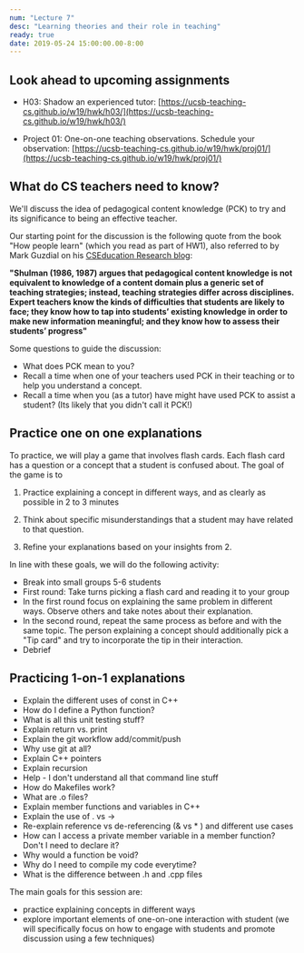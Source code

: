 ```yaml
---
num: "Lecture 7"
desc: "Learning theories and their role in teaching"
ready: true
date: 2019-05-24 15:00:00.00-8:00
---
```


## Look ahead to upcoming assignments

* H03: Shadow an experienced tutor: [https://ucsb-teaching-cs.github.io/w19/hwk/h03/](https://ucsb-teaching-cs.github.io/w19/hwk/h03/)

* Project 01: One-on-one teaching observations. Schedule your observation: [https://ucsb-teaching-cs.github.io/w19/hwk/proj01/](https://ucsb-teaching-cs.github.io/w19/hwk/proj01/)

## What do CS teachers need to know?

We'll discuss the idea of pedagogical content knowledge (PCK) to try and its significance to being an effective teacher.

Our starting point for the discussion is the following quote from the book "How people learn" (which you read as part of HW1), also referred to by Mark Guzdial on his [CSEducation Research blog](https://computinged.wordpress.com/2010/02/05/what-cs-teachers-know-pck-for-cs-ed/):

**"Shulman (1986, 1987) argues that pedagogical content knowledge is not equivalent to knowledge of a content domain plus a generic set of teaching strategies; instead, teaching strategies differ across disciplines. Expert teachers know the kinds of difficulties that students are likely to face; they know how to tap into students’ existing knowledge in order to make new information meaningful; and they know how to assess their students’ progress"**

Some questions to guide the discussion:

* What does PCK mean to you?
* Recall a time when one of your teachers used PCK in their teaching or to help you understand a concept.
* Recall a time when you (as a tutor) have might have used PCK to assist a student? (Its likely that you didn't call it PCK!)


## Practice one on one explanations 

To practice, we will play a game that involves flash cards. Each flash card has a question or a concept that a student is confused about. The goal of the game is to 

1. Practice explaining a concept in different ways, and as clearly as possible in 2 to 3 minutes

2. Think about specific misunderstandings that a student may have related to that question.

3. Refine your explanations based on your insights from 2.

In line with these goals, we will do the following activity:
* Break into small groups 5-6 students
* First round: Take turns picking a flash card and reading it to your group
* In the first round focus on explaining the same problem in different ways. Observe others and take notes about their explanation.
* In the second round, repeat the same process as before and with the same topic. The person explaining a concept should additionally pick a "Tip card" and try to incorporate the tip in their interaction. 
* Debrief

## Practicing 1-on-1 explanations 

* Explain the different uses of const in C++
* How do I define a Python function?
* What is all this unit testing stuff?
* Explain return vs. print
* Explain the git workflow add/commit/push
* Why use git at all?
* Explain C++ pointers
* Explain recursion
* Help - I don't understand all that command line stuff
* How do Makefiles work?
* What are .o files?
* Explain  member functions and variables in C++ 
* Explain the use of . vs ->
* Re-explain reference vs de-referencing (& vs * ) and different use cases
* How can I access a private member variable in a member function? Don't I need to declare it?
* Why would a function be void?
* Why do I need to compile my code everytime?
* What is the difference between .h and .cpp files

The  main goals for this session are:
* practice explaining concepts in different ways
* explore important elements of one-on-one interaction with student 
(we will specifically focus on how to engage with students and promote discussion using a few techniques)






